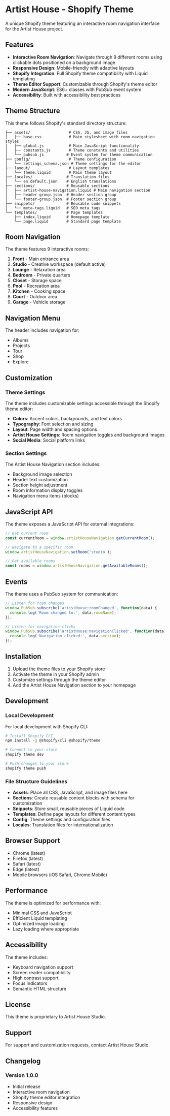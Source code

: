 # Artist House - Shopify Theme

A unique Shopify theme featuring an interactive room navigation interface for the Artist House project.

## Features

- **Interactive Room Navigation**: Navigate through 9 different rooms using clickable dots positioned on a background image
- **Responsive Design**: Mobile-friendly with adaptive layouts
- **Shopify Integration**: Full Shopify theme compatibility with Liquid templating
- **Theme Editor Support**: Customizable through Shopify's theme editor
- **Modern JavaScript**: ES6+ classes with PubSub event system
- **Accessibility**: Built with accessibility best practices

## Theme Structure

This theme follows Shopify's standard directory structure:

```
├── assets/                 # CSS, JS, and image files
│   ├── base.css            # Main stylesheet with room navigation styles
│   ├── global.js           # Main JavaScript functionality
│   ├── constants.js        # Theme constants and utilities
│   └── pubsub.js          # Event system for theme communication
├── config/                 # Theme configuration
│   └── settings_schema.json # Theme settings for the editor
├── layout/                 # Layout templates
│   └── theme.liquid        # Main theme layout
├── locales/               # Translation files
│   └── en.default.json    # English translations
├── sections/              # Reusable sections
│   ├── artist-house-navigation.liquid # Main navigation section
│   ├── header-group.json  # Header section group
│   └── footer-group.json  # Footer section group
├── snippets/              # Reusable code snippets
│   └── meta-tags.liquid   # SEO meta tags
└── templates/             # Page templates
    ├── index.liquid       # Homepage template
    └── page.liquid        # Standard page template
```

## Room Navigation

The theme features 9 interactive rooms:

1. **Front** - Main entrance area
2. **Studio** - Creative workspace (default active)
3. **Lounge** - Relaxation area
4. **Bedroom** - Private quarters
5. **Closet** - Storage space
6. **Pool** - Recreation area
7. **Kitchen** - Cooking space
8. **Court** - Outdoor area
9. **Garage** - Vehicle storage

## Navigation Menu

The header includes navigation for:

- Albums
- Projects
- Tour
- Shop
- Explore

## Customization

### Theme Settings

The theme includes customizable settings accessible through the Shopify theme editor:

- **Colors**: Accent colors, backgrounds, and text colors
- **Typography**: Font selection and sizing
- **Layout**: Page width and spacing options
- **Artist House Settings**: Room navigation toggles and background images
- **Social Media**: Social platform links

### Section Settings

The Artist House Navigation section includes:

- Background image selection
- Header text customization
- Section height adjustment
- Room information display toggles
- Navigation menu items (blocks)

## JavaScript API

The theme exposes a JavaScript API for external integrations:

```javascript
// Get current room
const currentRoom = window.artistHouseNavigation.getCurrentRoom();

// Navigate to a specific room
window.artistHouseNavigation.setRoom('studio');

// Get available rooms
const rooms = window.artistHouseNavigation.getAvailableRooms();
```

## Events

The theme uses a PubSub system for communication:

```javascript
// Listen for room changes
window.PubSub.subscribe('artistHouse:roomChanged', function(data) {
  console.log('Room changed to:', data.roomName);
});

// Listen for navigation clicks
window.PubSub.subscribe('artistHouse:navigationClicked', function(data) {
  console.log('Navigation clicked:', data.section);
});
```

## Installation

1. Upload the theme files to your Shopify store
2. Activate the theme in your Shopify admin
3. Customize settings through the theme editor
4. Add the Artist House Navigation section to your homepage

## Development

### Local Development

For local development with Shopify CLI:

```bash
# Install Shopify CLI
npm install -g @shopify/cli @shopify/theme

# Connect to your store
shopify theme dev

# Push changes to your store
shopify theme push
```

### File Structure Guidelines

- **Assets**: Place all CSS, JavaScript, and image files here
- **Sections**: Create reusable content blocks with schema for customization
- **Snippets**: Store small, reusable pieces of Liquid code
- **Templates**: Define page layouts for different content types
- **Config**: Theme settings and configuration files
- **Locales**: Translation files for internationalization

## Browser Support

- Chrome (latest)
- Firefox (latest)
- Safari (latest)
- Edge (latest)
- Mobile browsers (iOS Safari, Chrome Mobile)

## Performance

The theme is optimized for performance with:

- Minimal CSS and JavaScript
- Efficient Liquid templating
- Optimized image loading
- Lazy loading where appropriate

## Accessibility

The theme includes:

- Keyboard navigation support
- Screen reader compatibility
- High contrast support
- Focus indicators
- Semantic HTML structure

## License

This theme is proprietary to Artist House Studio.

## Support

For support and customization requests, contact Artist House Studio.

## Changelog

### Version 1.0.0
- Initial release
- Interactive room navigation
- Shopify theme editor integration
- Responsive design
- Accessibility features
